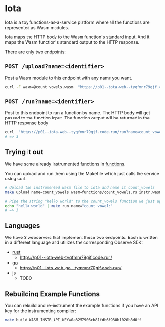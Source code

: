 # Iota

Iota is a toy functions-as-a-service platform where all the functions are represented as Wasm modules.

Iota maps the HTTP body to the Wasm function's standard input. And it maps the Wasm function's standard output to the HTTP response.

There are only two endpoints:

## `POST /upload?name=<identifier>`

Post a Wasm module to this endpoint with any name you want.

```bash
curl -F wasm=@count_vowels.wasm  "https://p01--iota-web--tyqfmnr79gjf.code.run/upload?name=count_vowels" -X POST
```

## `POST /run?name=<identifier>`

Post to this endpoint to run a function by name. The HTTP body will get passed to the function input. The function output will be returned in the HTTP response body


```bash
curl  "https://p01--iota-web--tyqfmnr79gjf.code.run/run?name=count_vowels" -X POST -d "Hello World"
# => 3
```

## Trying it out

We have some already instrumented functions in [functions](functions).

You can upload and run them using the Makefile which just calls the service using curl:

```bash
# Upload the instrumented wasm file to iota and name it count_vowels
make upload name=count_vowels wasm=functions/count_vowels.rs.instr.wasm

# Pipe the string "hello world" to the count_vowels function we just uploaded
echo "hello world" | make run name="count_vowels"
# => 3
```

## Languages

We have 3 webservers that implement these two endpoints. Each is written in a different language and utilizes the corresponding Observe SDK:

+ [rust](./rust)
  - https://p01--iota-web-tyqfmnr79gjf.code.run/
+ [go](./go)
  - https://p01--iota-web-go--tyqfmnr79gjf.code.run/
+ js
  - TODO


## Rebuilding Example Functions

You can rebuild and re-instrument the example functions if you have an API key for the instrumenting compiler:

```bash
make build WASM_INSTR_API_KEY=0a3257906cb81fdb66930b1020b8d0ff
```
